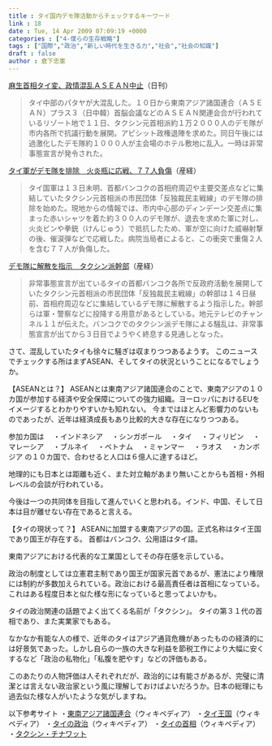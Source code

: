 ```yaml
---
title : タイ国内デモ隊活動からチェックするキーワード
link : 18
date : Tue, 14 Apr 2009 07:09:19 +0000
categories : ["4-僕らの生存戦略"]
tags : ["国際","政治","新しい時代を生きる力","社会","社会の知識"]
draft : false
author : 倉下忠憲
---
```


<a href="http://www.nikkansports.com/general/news/p-gn-tp1-20090412-481941.html">麻生首相タイ変、政情混乱ＡＳＥＡＮ中止</a>（日刊）
<blockquote>タイ中部のパタヤが大混乱した。１０日から東南アジア諸国連合（ＡＳＥＡＮ）プラス３（日中韓）首脳会議などのＡＳＥＡＮ関連会合が行われているリゾート地で１１日、タクシン元首相派約１万２０００人のデモ隊が市内各所で抗議行動を展開。アピシット政権退陣を求めた。同日午後には過激化したデモ隊約１０００人が主会場のホテル敷地に乱入。一時は非常事態宣言が発令された。</blockquote>
<a href="http://sankei.jp.msn.com/world/asia/090413/asi0904131051003-n1.htm">タイ軍がデモ隊を排除　火炎瓶に応戦、７７人負傷</a>（産経）
<blockquote>タイ国軍は１３日未明、首都バンコクの首相府周辺や主要交差点などに集結していたタクシン元首相派の市民団体「反独裁民主戦線」のデモ隊の排除を始めた。現地からの情報では、市内中心部のディンデーン交差点に集まった赤いシャツを着た約３００人のデモ隊が、退去を求めた軍に対し、火炎ビンや拳銃（けんじゅう）で抵抗したため、軍が空に向けた威嚇射撃の後、催涙弾などで応戦した。病院当局者によると、この衝突で重傷２人を含む７７人が負傷した。</blockquote>
<a href="http://sankei.jp.msn.com/world/asia/090414/asi0904141349007-n1.htm">
デモ隊に解散を指示　タクシン派幹部</a>（産経）
<blockquote>非常事態宣言が出ているタイの首都バンコク各所で反政府活動を展開していたタクシン元首相派の市民団体「反独裁民主戦線」の幹部は１４日昼前、首相府周辺などに集結しているデモ隊に解散するよう指示した。幹部らは軍・警察などに投降する用意があるとしている。地元テレビのチャンネル１１が伝えた。バンコクでのタクシン派デモ隊による騒乱は、非常事態宣言が出てから３日目でようやく終息する見通しとなった。</blockquote>

さて、混乱していたタイも徐々に騒ぎは収まりつつあるようす。
このニュースでチェックする所はまずASEAN、そしてタイの状況ということになるでしょうか。

【ASEANとは？】
ASEANとは東南アジア諸国連合のことで、東南アジアの１０カ国が参加する経済や安全保障についての強力組織。ヨーロッパにおけるEUをイメージするとわかりやすいかも知れない。
今まではほとんど影響力のないものであったが、近年は経済成長もあり比較的大きな存在になりつつある。

参加カ国は
　・インドネシア
　・シンガポール
　・タイ
　・フィリピン
　・マレーシア
　・ブルネイ
　・ベトナム
　・ミャンマー
　・ラオス
　・カンボジア
の１０カ国で、合わせると人口は６億人に達するほど。

地理的にも日本とは距離も近く、また対立軸があまり無いことからも首相・外相レベルの会談が行われている。

今後は一つの共同体を目指して進んでいくと思われる。インド、中国、そして日本は目が離せない存在であると言える。

【タイの現状って？】
ASEANに加盟する東南アジアの国。正式名称はタイ王国であり国王が存在する。
首都はバンコク、公用語はタイ語。

東南アジアにおける代表的な工業国としてその存在感を示している。

政治の制度としては立憲君主制であり国王が国家元首であるが、憲法により権限には制約が多数加えられている。政治における最高責任者は首相になっている。
これはある程度日本と似た様な形になっていると思ってよいかも。

タイの政治関連の話題でよく出てくる名前が「タクシン」。
タイの第３１代の首相であり、また実業家でもある。

なかなか有能な人の様で、近年のタイはアジア通貨危機があったものの経済的には好景気であった。しかし自らの一族の大きな利益を節税工作により大幅に安くするなど「政治の私物化」「私腹を肥やす」などの評価もある。

このあたりの人物評価は人それぞれだが、政治的には有能さがあるが、完璧に清潔とは言えない政治家という風に理解しておけばよいだろうか。日本の総理にも過去似た様な人がいたような気がしますね。

以下参考サイト
・<a href="http://ja.wikipedia.org/wiki/%E6%9D%B1%E5%8D%97%E3%82%A2%E3%82%B8%E3%82%A2%E8%AB%B8%E5%9B%BD%E9%80%A3%E5%90%88">東南アジア諸国連合</a>（ウィキペディア）
・<a href="http://ja.wikipedia.org/wiki/%E3%82%BF%E3%82%A4%E7%8E%8B%E5%9B%BD">タイ王国</a>（ウィキペディア）
・<a href="http://ja.wikipedia.org/wiki/%E3%82%BF%E3%82%A4%E3%81%AE%E6%94%BF%E6%B2%BB">タイの政治</a>（ウィキペディア）
・<a href="http://ja.wikipedia.org/wiki/%E3%82%BF%E3%82%A4%E3%81%AE%E9%A6%96%E7%9B%B8">タイの首相</a>（ウィキペディア）
・<a href="http://ja.wikipedia.org/wiki/%E3%82%BF%E3%82%AF%E3%82%B7%E3%83%B3%E3%83%BB%E3%83%81%E3%83%8A%E3%83%AF%E3%83%83%E3%83%88">タクシン・チナワット</a>

